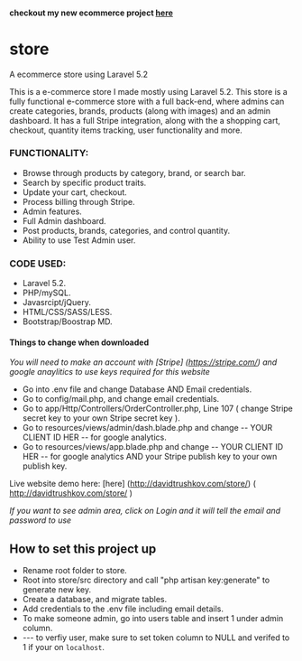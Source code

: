 #### checkout my new ecommerce project [here](https://github.com/davidtrushkov/marketplace)  ####

# store
A ecommerce store using Laravel 5.2


This is a e-commerce store I made mostly using Laravel 5.2. This store is a fully functional e-commerce store with a full back-end,
where admins can create categories, brands, products (along with images) and an admin dashboard. It has a full Stripe integration, 
along with the a shopping cart, checkout, quantity items tracking, user functionality and more.


### FUNCTIONALITY: ###

* Browse through products by category, brand, or search bar.
* Search by specific product traits.
* Update your cart, checkout.
* Process billing through Stripe.
* Admin features.
* Full Admin dashboard.
* Post products, brands, categories, and control quantity.
* Ability to use Test Admin user.


### CODE USED: ###

* Laravel 5.2.
* PHP/mySQL.
* Javasrcipt/jQuery.
* HTML/CSS/SASS/LESS.
* Bootstrap/Boostrap MD.


#### Things to change when downloaded ####

*You will need to make an account with [Stripe] (https://stripe.com/) and google anaylitics to use keys required for this website*

* Go into .env file and change Database AND Email credentials.
* Go to config/mail.php, and change email credentials.
* Go to app/Http/Controllers/OrderController.php, Line 107 ( change Stripe secret key to your own Stripe secret key ).
* Go to resources/views/admin/dash.blade.php and change  -- YOUR CLIENT ID HER -- for google analytics.
* Go to resources/views/app.blade.php and change  -- YOUR CLIENT ID HER -- for google analytics AND your Stripe publish key to your own publish key.


Live website demo here:
[here] (http://davidtrushkov.com/store/)
( http://davidtrushkov.com/store/ ) 

*If you want to see admin area, click on Login and it will tell the email and password to use*

## How to set this project up ##

+ Rename root folder to store.
+ Root into store/src directory and call "php artisan key:generate" to generate new key.
+ Create a database, and migrate tables.
+ Add credentials to the .env file including email details.
+ To make someone admin, go into users table and insert 1 under admin column.
+ --- to verfiy user, make sure to set token column to NULL and verifed to 1 if your on `localhost`.
